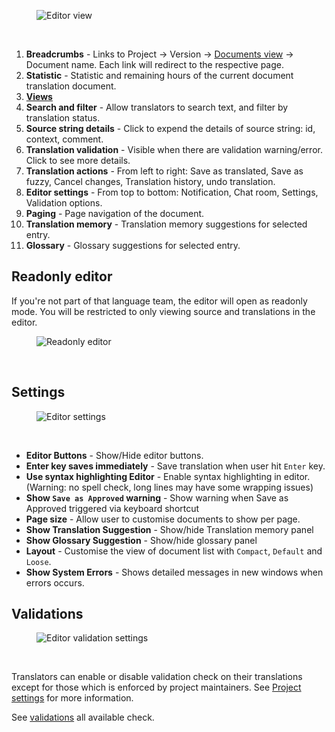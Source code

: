 <figure>
<img alt="Editor view" src="images/editor-overview.gif" />
</figure>
<br/>

1. **Breadcrumbs** - Links to Project -> Version -> [Documents view](user-guide/editor/documents-view) -> Document name. Each link will redirect to the respective page.
2. **Statistic** - Statistic and remaining hours of the current document translation document.
3. [**Views**](user-guide/editor/overview#views-in-webtrans)
4. **Search and filter** - Allow translators to search text, and filter by translation status.
5. **Source string details** - Click to expend the details of source string: id, context, comment.
6. **Translation validation** - Visible when there are validation warning/error. Click to see more details.
7. **Translation actions** - From left to right: Save as translated, Save as fuzzy, Cancel changes, Translation history, undo translation.
8. **Editor settings** - From top to bottom: Notification, Chat room, Settings, Validation options.
9. **Paging** - Page navigation of the document.
10. **Translation memory** - Translation memory suggestions for selected entry.
11. **Glossary** - Glossary suggestions for selected entry.

## Readonly editor

If you're not part of that language team, the editor will open as readonly mode.
You will be restricted to only viewing source and translations in the editor.

<figure>
<img alt="Readonly editor" src="images/editor-readonly-indicator.gif" />
</figure>
<br/>

## Settings

<figure>
<img alt="Editor settings" src="images/editor-settings.gif" />
</figure>
<br/>

* **Editor Buttons** - Show/Hide editor buttons.
* **Enter key saves immediately** - Save translation when user hit `Enter` key.
* **Use syntax highlighting Editor** - Enable syntax highlighting in editor. (Warning: no spell check, long lines may have some wrapping issues)
* **Show `Save as Approved` warning** - Show warning when Save as Approved triggered via keyboard shortcut
* **Page size** - Allow user to customise documents to show per page.
* **Show Translation Suggestion** - Show/hide Translation memory panel
* **Show Glossary Suggestion** - Show/hide glossary panel
* **Layout** - Customise the view of document list with `Compact`, `Default` and `Loose`.
* **Show System Errors** - Shows detailed messages in new windows when errors occurs.


## Validations

<figure>
<img alt="Editor validation settings" src="images/editor-validations.gif" />
</figure>
<br/>

Translators can enable or disable validation check on their translations except for those which is enforced by project maintainers.
See [Project settings](user-guide/project/project-settings#validations) for more information.

See [validations](user-guide/projects/validations) all available check.
    